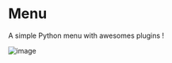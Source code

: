 # Menu
A simple Python menu with awesomes plugins !

![image](https://user-images.githubusercontent.com/66211574/174401831-6e806eb9-0ae4-4f24-b331-56699d9c43dc.png)
